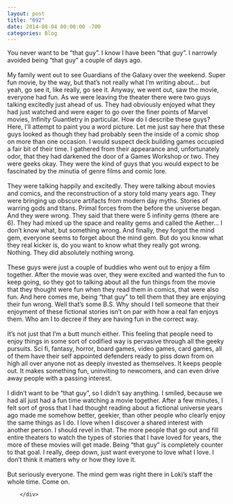 ```yaml
---
layout: post
title: "092"
date: 2014-08-04 00:00:00 -700
categories: Blog
---
```


<div class="blog-content">
				<div class="paragraph" style="text-align:left;">You never want to be &ldquo;that guy&rdquo;. I know I have been &ldquo;that guy&rdquo;. I narrowly avoided being &ldquo;that guy&rdquo; a couple of days ago. <br><br>My family went out to see Guardians of the Galaxy over the weekend. Super fun movie, by the way, but that&rsquo;s not really what I&rsquo;m writing about&hellip; but yeah, go see it, like really, go see it. Anyway, we went out, saw the movie, everyone had fun. As we were leaving the theater there were two guys talking excitedly just ahead of us. They had obviously enjoyed what they had just watched and were eager to go over the finer points of Marvel movies, Infinity Guantletry in particular. How do I describe these guys? Here, I&rsquo;ll attempt to paint you a word picture. Let me just say here that these guys looked as though they had probably seen the inside of a comic shop on more than one occasion. I would suspect deck building games occupied a fair bit of their time. I gathered from their appearance and, unfortunately odor, that they had darkened the door of a Games Workshop or two. They were geeks okay. They were the kind of guys that you would expect to be fascinated by the minutia of genre films and comic lore. <br><br>They were talking happily and excitedly. They were talking about movies and comics, and the reconstruction of a story told many years ago. They were bringing up obscure artifacts from modern day myths. Stories of warring gods and titans. Primal forces from the before the universe began. And they were wrong. They said that there were 5 infinity gems (there are 6). They had mixed up the space and reality gems and called the Aether&hellip; I don&rsquo;t know what, but something wrong. And finally, they forgot the mind gem, everyone seems to forget about the mind gem. But do you know what they real kicker is, do you want to know what they really got wrong. Nothing. They did absolutely nothing wrong. <br><br>These guys were just a couple of buddies who went out to enjoy a film together. After the movie was over, they were excited and wanted the fun to keep going, so they got to talking about all the fun things from the movie that they thought were fun when they read them in comics, that were also fun. And here comes me, being &ldquo;that guy&rdquo; to tell them that they are enjoying their fun wrong. Well that&rsquo;s some B.S. Why should I tell someone that their enjoyment of these fictional stories isn&rsquo;t on par with how a real fan enjoys them. Who am I to decree if they are having fun in the correct way.<br><br>It&rsquo;s not just that I&rsquo;m a butt munch either. This feeling that people need to enjoy things in some sort of codified way is pervasive through all the geeky pursuits. Sci fi, fantasy, horror, board games, video games, card games, all of them have their self appointed defenders ready to piss down from on high all over anyone not as deeply invested as themselves. It keeps people out. It makes something fun, uninviting to newcomers, and can even drive away people with a passing interest. <br><br>I didn&rsquo;t want to be &ldquo;that guy&rdquo;, so I didn&rsquo;t say anything. I smiled, because we had all just had a fun time watching a movie together. After a few minutes, I felt sort of gross that I had thought reading about a fictional universe years ago made me somehow better, geekier, than other people who clearly enjoy the same things as I do. I love when I discover a shared interest with another person. I should revel in that. The more people that go out and fill entire theaters to watch the types of stories that I have loved for years, the more of these movies will get made. Being &ldquo;that guy&rdquo; is completely counter to that goal. I really, deep down, just want everyone to love what I love. I don&rsquo;t think it matters why or how they love it. <br><span></span><br>But seriously everyone. The mind gem was right there in Loki&rsquo;s staff the whole time. Come on. <br></div>

		</div>
        